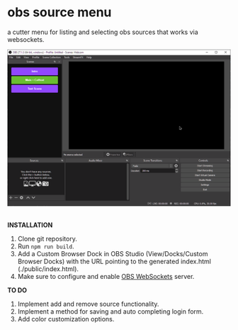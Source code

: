 # obs source menu

a cutter menu for listing and selecting obs sources that works via websockets.

<img src="./docs/example.png">

\
**INSTALLATION**
1. Clone git repository.
1. Run `npm run build`.
1. Add a Custom Browser Dock in OBS Studio (View/Docks/Custom Browser Docks) with the URL pointing to the generated index.html (./public/index.html).
1. Make sure to configure and enable <a href="https://obsproject.com/forum/resources/obs-websocket-remote-control-obs-studio-from-websockets.466/">OBS WebSockets</a> server.

**TO DO**
1. Implement add and remove source functionality.
2. Implement a method for saving and auto completing login form.
3. Add color customization options.
